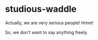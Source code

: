 # studious-waddle            
Actually, we are very serious people! Hmm!

So, we don't want to say anything freely.
